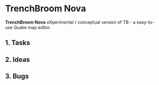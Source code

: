 # TrenchBroom Nova
**TrenchBroom Nova** eXperimental / conceptual version of TB - a easy-to-use Quake map editor. 

## 1. Tasks



## 2. Ideas



## 3. Bugs
